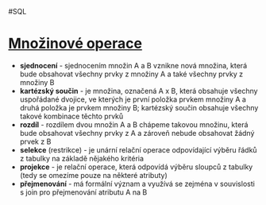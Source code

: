 #SQL
# [Množinové operace](https://www.interval.cz/clanky/sql-skladani-dotazu/)
- **sjednocení** - sjednocením množin A a B vznikne nová množina, která bude obsahovat všechny prvky z množiny A a také všechny prvky z množiny B
- **kartézský součin** - je množina, označená A x B, která obsahuje všechny uspořádané dvojice, ve kterých je první položka prvkem množiny A a druhá položka je prvkem množiny B; kartézský součin obsahuje všechny takové kombinace těchto prvků
- **rozdíl** - rozdílem dvou množin A a B chápeme takovou množinu, která bude obsahovat všechny prvky z A a zároveň nebude obsahovat žádný prvek z B
- **selekce** (restrikce) - je unární relační operace odpovídající výběru řádků z tabulky na základě nějakého kritéria
- **projekce** - je relační operace, která odpovídá výběru sloupců z tabulky (tedy se omezíme pouze na některé atributy)
- **přejmenování** - má formální význam a využívá se zejména v souvislosti s join pro přejmenování atributu A na B